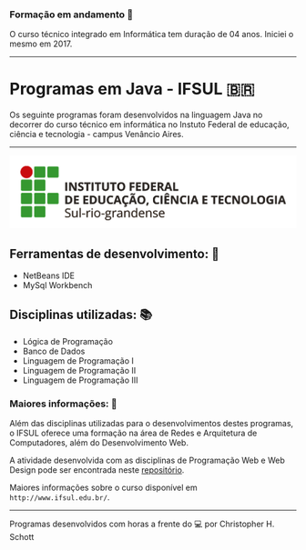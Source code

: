 ### Formação em andamento :calendar:

O curso técnico integrado em Informática tem duração de 04 anos. Iniciei o mesmo em 2017.
<hr>

# Programas em Java - IFSUL :brazil:

Os seguinte programas foram desenvolvidos na linguagem Java no decorrer do curso técnico em informática no Instuto Federal de educação, ciência e tecnologia - campus Venâncio Aires.

<hr>
<p align="center">
  <img width="800px" src="https://github.com/ChristopherHauschild/programas-java-curso-tecnico/blob/master/logoIF.png?raw=true" />
</p>

## Ferramentas de desenvolvimento: :wrench:
<ul>
  <li> NetBeans IDE </li>
  <li> MySql Workbench </li>
</ul>

## Disciplinas utilizadas: :books:
<ul>
  <li> Lógica de Programação </li>
  <li> Banco de Dados </li>
  <li> Linguagem de Programação I </li>
  <li> Linguagem de Programação II </li>
  <li> Linguagem de Programação III </li>
</ul>

### Maiores informações: :pencil:

Além das disciplinas utilizadas para o desenvolvimentos destes programas, o IFSUL oferece uma formação na área de Redes e Arquitetura de Computadores, além do Desenvolvimento Web. 

A atividade desenvolvida com as disciplinas de Programação Web e Web Design pode ser encontrada neste <a href="https://github.com/ChristopherHauschild/mobile_website-IFSUL">repositório</a>.

Maiores informações sobre o curso disponível em `http://www.ifsul.edu.br/`.

<hr>

Programas desenvolvidos com horas a frente do :computer: por Christopher H. Schott
